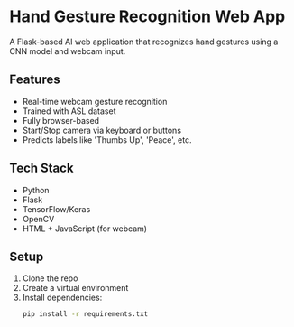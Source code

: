 # Hand Gesture Recognition Web App

A Flask-based AI web application that recognizes hand gestures using a CNN model and webcam input.

## Features

- Real-time webcam gesture recognition
- Trained with ASL dataset
- Fully browser-based
- Start/Stop camera via keyboard or buttons
- Predicts labels like 'Thumbs Up', 'Peace', etc.

## Tech Stack

- Python
- Flask
- TensorFlow/Keras
- OpenCV
- HTML + JavaScript (for webcam)

## Setup

1. Clone the repo
2. Create a virtual environment
3. Install dependencies:
   ```bash
   pip install -r requirements.txt
